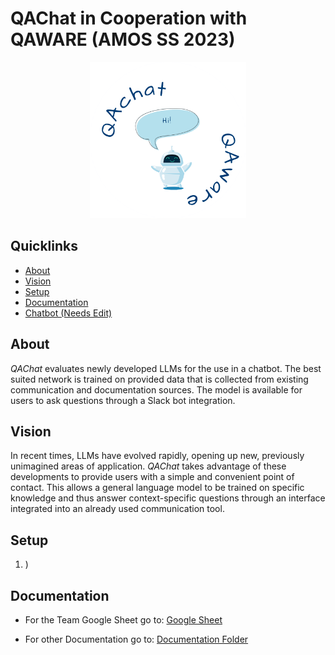 # QAChat in Cooperation with QAWARE (AMOS SS 2023)

<p align="center">
  <img src="./QAChat/assets/QAware.png" alt="" width="250"/>
</p>

## Quicklinks
- [About](#About)
- [Vision](#Vision)
- [Setup](#Setup)
- [Documentation](#Documentation)
- [Chatbot (Needs Edit)](/QAChat/)

## About
*QAChat* evaluates newly developed LLMs for the use in a chatbot. The best suited network is trained on provided data that is collected from existing communication and documentation sources. The model is available for users to ask questions through a Slack bot integration.

## Vision
In recent times, LLMs have evolved rapidly, opening up new, previously unimagined areas of application. *QAChat* takes advantage of these developments to provide users with a simple and convenient point of contact. This allows a general language model to be trained on specific knowledge and thus answer context-specific questions through an interface integrated into an already used communication tool.


## Setup
1. )

## Documentation
- For the Team Google Sheet go to: [Google Sheet](https://docs.google.com/spreadsheets/d/1YPjbiAhNvHcSZrW76hD67fqGCg3-shARfk5d4C8jOtA)

- For other Documentation go to: [Documentation Folder](/Documentation/README.md)


